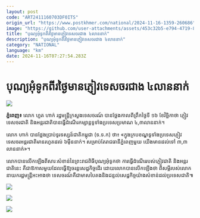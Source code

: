```yaml
---
layout: post
code: "ART2411160703DF0ITS"
origin_url: "https://www.postkhmer.com/national/2024-11-16-1359-260686"
image: "https://github.com/user-attachments/assets/453c32b5-e794-4719-8afb-265e0cf171d3"
title: "បុណ្យ​អុំទូក​ពីរ​ថ្ងៃ​មាន​ភ្ញៀវ​ទេសចរ​ជាង ៤​លាន​នាក់"
description: "​​បុណ្យ​អុំទូក​ពីរ​ថ្ងៃ​មាន​ភ្ញៀវ​ទេសចរ​ជាង ៤​លាន​នាក់​"
category: "NATIONAL"
language: "km"
date: 2024-11-16T07:27:54.283Z
---
```


# បុណ្យ​អុំទូក​ពីរ​ថ្ងៃ​មាន​ភ្ញៀវ​ទេសចរ​ជាង ៤​លាន​នាក់

![](https://pppkhmer.sgp1.digitaloceanspaces.com/image/main/202411/16_11_2024_16_11_2024_photo_2024_11_15_21_14_45ed.jpg)

**ភ្នំពេញ៖** លោក ហួត ហាក់​ រដ្ឋមន្ដ្រី​ក្រសួង​ទេសចរណ៍ បានថ្លែង​កាលពីព្រឹក​ថ្ងៃទី ១៦ ខែ​វិច្ឆិកា​ថា ភ្ញៀវ​ទេសចរ​ជាតិ និង​អន្ដរជាតិ​បាន​ធ្វើដំណើរ​កម្សាន្ដ​ទូទាំង​ប្រទេស​ប្រមាណ ៤​,៣​លាននាក់​។

លោក ហាក់ បានថ្លែង​ប្រាប់​ទូរទស្សន៍ជាតិ​កម្ពុជា (ទ.ទ.ក)​ ថា​៖ «ក្នុង​ក្របខណ្ឌ​ទូទាំង​ប្រទេស​ ភ្ញៀវ​ទេសចរ​អន្ដរជាតិ​មាន​រហូតដល់ ៦​ម៉ឺន​នាក់​។ សម្រាប់តែ​រាជធានីភ្នំពេញ​មួយ​ យើង​មាន​ដល់ទៅ ៣,៣​លាន​នាក់​»។

លោកបាន​លើកឡើងពីសារៈ​សំខាន់​នៃ​ព្រះរាជពិធី​បុណ្យ​អុំទូក​ថា ការ​ធ្វើដំណើរ​របស់​ភ្ញៀវ​ជាតិ និង​អន្ដរជាតិ​នេះ គឺជា​ឱកាស​មួយ​ដែល​ធ្វើ​ឱ្យ​ចរន្ដ​សេដ្ឋកិច្ច​ដើរ​ ដោយ​លោក​បាន​លើកឡើងថា ពីសម្ដី​របស់​លោកនាយករដ្ឋមន្ដ្រី​អះអាងថា ទេសចរណ៍គឺជា​មាស​បៃតង​ និង​ជន្ទល់​សេដ្ឋកិច្ច​យ៉ាង​សំខាន់​ដល់​ប្រទេស​ជាតិ៕

![](https://github.com/user-attachments/assets/5a058087-fd10-4316-a4bb-6beb7641a6b6)

![](https://pppkhmer.sgp1.cdn.digitaloceanspaces.com/image/main/202411/16_11_2024_16_11_2024_edit2.jpg)

![](https://github.com/user-attachments/assets/227e9eb8-42bc-4321-894c-cc152a82f223)